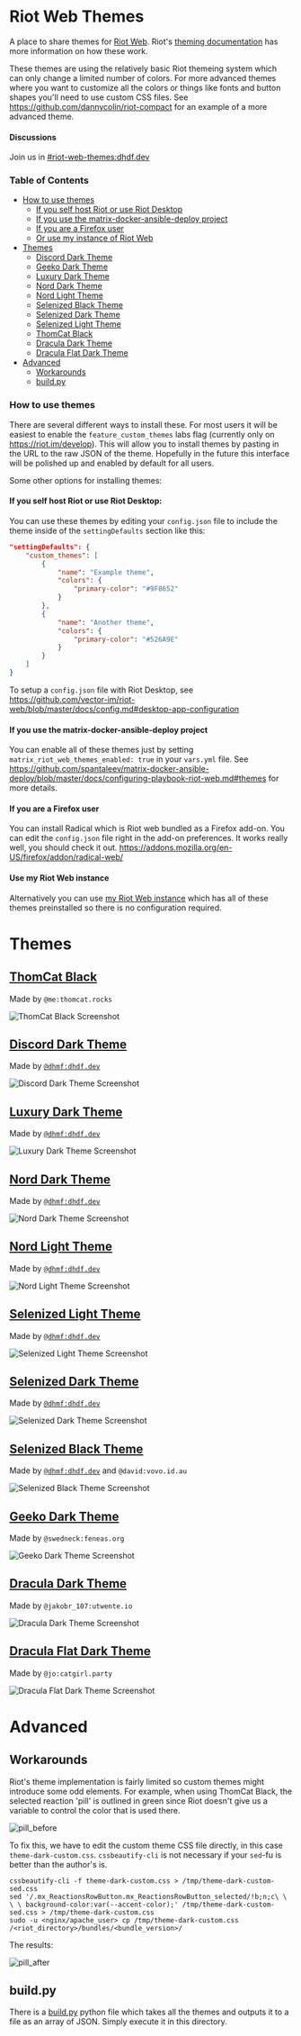# Riot Web Themes
A place to share themes for [Riot Web](https://github.com/vector-im/riot-web). Riot's [theming documentation](https://github.com/vector-im/riot-web/blob/master/docs/theming.md) has more information on how these work.

These themes are using the relatively basic Riot themeing system which can only change a limited number of colors. For more advanced themes where you want to customize all the colors or things like fonts and button shapes you'll need to use custom CSS files. See https://github.com/dannycolin/riot-compact for an example of a more advanced theme.

#### Discussions
Join us in [#riot-web-themes:dhdf.dev](https://matrix.to/#/!pjCLhvJxLkGjNQFqcB:m.dhdf.dev?via=raim.ist&via=matrix.org&via=dhdf.dev)

### Table of Contents
- [How to use themes](#how-to-use-themes)
  * [If you self host Riot or use Riot Desktop](#if-you-self-host-riot-or-use-riot-desktop)
  * [If you use the matrix-docker-ansible-deploy project](#if-you-use-the-matrix-docker-ansible-deploy-project)
  * [If you are a Firefox user](#if-you-are-a-firefox-user)
  * [Or use my instance of Riot Web](#use-my-riot-web-instance)
- [Themes](#themes)
  * [Discord Dark Theme](#discord-dark-theme)
  * [Geeko Dark Theme](#geeko-dark-theme)
  * [Luxury Dark Theme](#luxury-dark-theme)
  * [Nord Dark Theme](#nord-dark-theme)
  * [Nord Light Theme](#nord-light-theme)
  * [Selenized Black Theme](#selenized-black-theme)
  * [Selenized Dark Theme](#selenized-dark-theme)
  * [Selenized Light Theme](#selenized-light-theme)
  * [ThomCat Black](#thomcat-black)
  * [Dracula Dark Theme](#dracula-dark-theme)
  * [Dracula Flat Dark Theme](#dracula-flat-dark-theme)
- [Advanced](#advanced)
  * [Workarounds](#workarounds)
  * [build.py](#build.py)


### How to use themes

There are several different ways to install these. For most users it will be easiest to enable the `feature_custom_themes` labs flag (currently only on https://riot.im/develop). This will allow you to install themes by pasting in the URL to the raw JSON of the theme. Hopefully in the future this interface will be polished up and enabled by default for all users.

Some other options for installing themes:

#### If you self host Riot or use Riot Desktop:
You can use these themes by editing your `config.json` file to include the theme inside of the `settingDefaults` section like this:

```json
"settingDefaults": {
    "custom_themes": [
        {
            "name": "Example theme",
            "colors": {
                "primary-color": "#9F8652"
            }
        },
        {
            "name": "Another theme",
            "colors": {
                "primary-color": "#526A9E"
            }
        }
    ]
}
```

To setup a `config.json` file with Riot Desktop, see https://github.com/vector-im/riot-web/blob/master/docs/config.md#desktop-app-configuration

#### If you use the matrix-docker-ansible-deploy project
You can enable all of these themes just by setting `matrix_riot_web_themes_enabled: true` in your `vars.yml` file. See https://github.com/spantaleev/matrix-docker-ansible-deploy/blob/master/docs/configuring-playbook-riot-web.md#themes for more details.

#### If you are a Firefox user
You can install Radical which is Riot web bundled as a Firefox add-on. You can edit the `config.json` file right in the add-on preferences. It works really well, you should check it out. https://addons.mozilla.org/en-US/firefox/addon/radical-web/

#### Use my Riot Web instance
Alternatively you can use [my Riot Web instance](https://riot.raim.ist) which has all of these themes preinstalled so there is no configuration required.


# Themes

## [ThomCat Black](https://raw.githubusercontent.com/aaronraimist/riot-web-themes/master/ThomCat/ThomCat-Black.json)

Made by `@me:thomcat.rocks`

![ThomCat Black Screenshot](ThomCat/ThomCat-Black.png)


## [Discord Dark Theme](https://raw.githubusercontent.com/aaronraimist/riot-web-themes/master/Discord/Discord-Dark/Discord-Dark-Theme.json)

Made by [`@dhmf:dhdf.dev`](https://github.com/dhghf)

![Discord Dark Theme Screenshot](Discord/Discord-Dark/Discord-Dark-Theme.png)


## [Luxury Dark Theme](https://raw.githubusercontent.com/aaronraimist/riot-web-themes/master/Luxury/Luxury%20Dark/Luxury%20Dark.json)

Made by [`@dhmf:dhdf.dev`](https://github.com/dhghf)

![Luxury Dark Theme Screenshot](./Luxury/Luxury%20Dark/Luxury%20Dark.png)

## [Nord Dark Theme](https://raw.githubusercontent.com/aaronraimist/riot-web-themes/master/Nord/Nord%20Dark/Nord%20Dark.json)

Made by [`@dhmf:dhdf.dev`](https://github.com/dhghf)

![Nord Dark Theme Screenshot](Nord/Nord%20Dark/Nord%20Dark.png)


## [Nord Light Theme](https://raw.githubusercontent.com/aaronraimist/riot-web-themes/master/Nord/Nord%20Light/Nord%20Light.json)

Made by [`@dhmf:dhdf.dev`](https://github.com/dhghf)

![Nord Light Theme Screenshot](Nord/Nord%20Light/Nord%20Light.png)


## [Selenized Light Theme](https://raw.githubusercontent.com/aaronraimist/riot-web-themes/master/Selenized/Selenized%20Light/Selenized%20Light.json)

Made by [`@dhmf:dhdf.dev`](https://github.com/dhghf)

![Selenized Light Theme Screenshot](Selenized/Selenized%20Light/Selenized%20Light.png)


## [Selenized Dark Theme](https://raw.githubusercontent.com/aaronraimist/riot-web-themes/master/Selenized/Selenized%20Dark/Selenized%20Dark.json)

Made by [`@dhmf:dhdf.dev`](https://github.com/dhghf)

![Selenized Dark Theme Screenshot](Selenized/Selenized%20Dark/Selenized%20Dark.png)


## [Selenized Black Theme](https://raw.githubusercontent.com/aaronraimist/riot-web-themes/master/Selenized/Selenized%20Black/Selenized%20Black.json)

Made by [`@dhmf:dhdf.dev`](https://github.com/dhghf) and `@david:vovo.id.au`

![Selenized Black Theme Screenshot](Selenized/Selenized%20Black/Selenized%20Black.png)


## [Geeko Dark Theme](https://raw.githubusercontent.com/aaronraimist/riot-web-themes/master/Geeko%20Dark/Geeko%20Dark.json)

Made by `@swedneck:feneas.org`

![Geeko Dark Theme Screenshot](Geeko%20Dark/Geeko%20Dark.png)

## [Dracula Dark Theme](https://raw.githubusercontent.com/aaronraimist/riot-web-themes/master/Dracula/Non-flat/Dracula.json)

Made by `@jakobr_107:utwente.io`

![Dracula Dark Theme Screenshot](Dracula/Non-flat/screenshot%20%2020-06-19%2014-09-11.png)

## [Dracula Flat Dark Theme](https://raw.githubusercontent.com/aaronraimist/riot-web-themes/master/Dracula/Flat/DraculaFlat.json)

Made by `@jo:catgirl.party`

![Dracula Flat Dark Theme Screenshot](Dracula/Flat/screenshot%2020-06-16%2003-05-42.png)

# Advanced

## Workarounds

Riot's theme implementation is fairly limited so custom themes might introduce some odd elements. For example, when using ThomCat Black, the selected reaction 'pill' is outlined in green since Riot doesn't give us a variable to control the color that is used there.

![pill_before](images/Pill1.png)

To fix this, we have to edit the custom theme CSS file directly, in this case `theme-dark-custom.css`.  `cssbeautify-cli` is not necessary if your `sed`-fu is better than the author's is.

```
cssbeautify-cli -f theme-dark-custom.css > /tmp/theme-dark-custom-sed.css
sed '/.mx_ReactionsRowButton.mx_ReactionsRowButton_selected/!b;n;c\ \ \ \ background-color:var(--accent-color);' /tmp/theme-dark-custom-sed.css > /tmp/theme-dark-custom.css
sudo -u <nginx/apache_user> cp /tmp/theme-dark-custom.css /<riot_directory>/bundles/<bundle_version>/
```
The results:

![pill_after](images/Pill2.png)

## build.py
There is a [build.py](./build.py) python file which takes all the themes and 
outputs it to a file as an array of JSON. Simply execute it in this directory.
